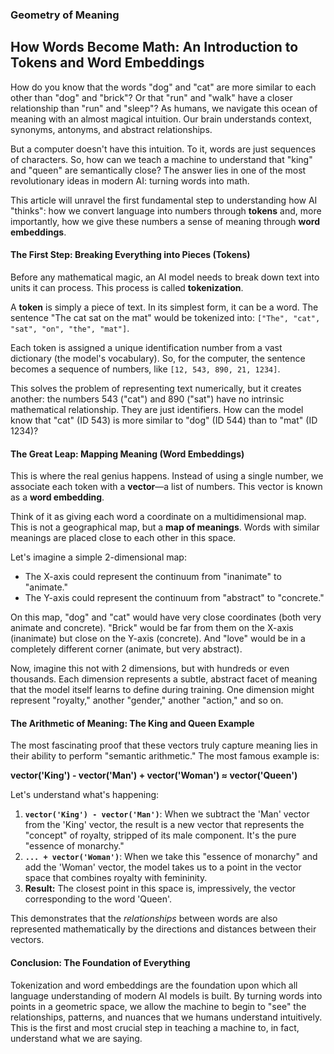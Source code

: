 ### Geometry of Meaning

## How Words Become Math: An Introduction to Tokens and Word Embeddings

How do you know that the words "dog" and "cat" are more similar to each other than "dog" and "brick"? Or that "run" and "walk" have a closer relationship than "run" and "sleep"? As humans, we navigate this ocean of meaning with an almost magical intuition. Our brain understands context, synonyms, antonyms, and abstract relationships.

But a computer doesn't have this intuition. To it, words are just sequences of characters. So, how can we teach a machine to understand that "king" and "queen" are semantically close? The answer lies in one of the most revolutionary ideas in modern AI: turning words into math.

This article will unravel the first fundamental step to understanding how AI "thinks": how we convert language into numbers through **tokens** and, more importantly, how we give these numbers a sense of meaning through **word embeddings**.

#### The First Step: Breaking Everything into Pieces (Tokens)

Before any mathematical magic, an AI model needs to break down text into units it can process. This process is called **tokenization**.

A **token** is simply a piece of text. In its simplest form, it can be a word. The sentence "The cat sat on the mat" would be tokenized into: `["The", "cat", "sat", "on", "the", "mat"]`.

Each token is assigned a unique identification number from a vast dictionary (the model's vocabulary). So, for the computer, the sentence becomes a sequence of numbers, like `[12, 543, 890, 21, 1234]`.

This solves the problem of representing text numerically, but it creates another: the numbers 543 ("cat") and 890 ("sat") have no intrinsic mathematical relationship. They are just identifiers. How can the model know that "cat" (ID 543) is more similar to "dog" (ID 544) than to "mat" (ID 1234)?

#### The Great Leap: Mapping Meaning (Word Embeddings)

This is where the real genius happens. Instead of using a single number, we associate each token with a **vector**—a list of numbers. This vector is known as a **word embedding**.

Think of it as giving each word a coordinate on a multidimensional map. This is not a geographical map, but a **map of meanings**. Words with similar meanings are placed close to each other in this space.

Let's imagine a simple 2-dimensional map:
*   The X-axis could represent the continuum from "inanimate" to "animate."
*   The Y-axis could represent the continuum from "abstract" to "concrete."

On this map, "dog" and "cat" would have very close coordinates (both very animate and concrete). "Brick" would be far from them on the X-axis (inanimate) but close on the Y-axis (concrete). And "love" would be in a completely different corner (animate, but very abstract).

Now, imagine this not with 2 dimensions, but with hundreds or even thousands. Each dimension represents a subtle, abstract facet of meaning that the model itself learns to define during training. One dimension might represent "royalty," another "gender," another "action," and so on.

#### The Arithmetic of Meaning: The King and Queen Example

The most fascinating proof that these vectors truly capture meaning lies in their ability to perform "semantic arithmetic." The most famous example is:

**vector('King') - vector('Man') + vector('Woman') ≈ vector('Queen')**

Let's understand what's happening:
1.  **`vector('King') - vector('Man')`**: When we subtract the 'Man' vector from the 'King' vector, the result is a new vector that represents the "concept" of royalty, stripped of its male component. It's the pure "essence of monarchy."
2.  **`... + vector('Woman')`**: When we take this "essence of monarchy" and add the 'Woman' vector, the model takes us to a point in the vector space that combines royalty with femininity.
3.  **Result:** The closest point in this space is, impressively, the vector corresponding to the word 'Queen'.

This demonstrates that the *relationships* between words are also represented mathematically by the directions and distances between their vectors.

#### Conclusion: The Foundation of Everything

Tokenization and word embeddings are the foundation upon which all language understanding of modern AI models is built. By turning words into points in a geometric space, we allow the machine to begin to "see" the relationships, patterns, and nuances that we humans understand intuitively. This is the first and most crucial step in teaching a machine to, in fact, understand what we are saying.